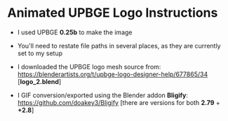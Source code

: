 # Animated UPBGE Logo Instructions

- I used UPBGE **0.25b** to make the image

- You'll need to restate file paths in several places, as they are currently set to my setup

- I downloaded the UPBGE logo mesh source from: https://blenderartists.org/t/upbge-logo-designer-help/677865/34 [**logo_2.blend**]

- I GIF conversion/exported using the Blender addon **Bligify**: https://github.com/doakey3/Bligify [there are versions for both **2.79** + **+2.8**]

